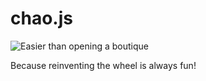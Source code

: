 # chao.js
![Easier than opening a boutique](https://i.imgur.com/3S5f9TE.png "")

Because reinventing the wheel is always fun!
